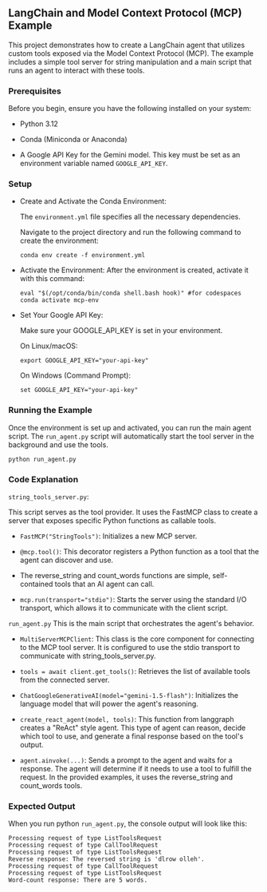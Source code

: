 ## LangChain and Model Context Protocol (MCP) Example
This project demonstrates how to create a LangChain agent that utilizes custom tools exposed via the Model Context Protocol (MCP). The example includes a simple tool server for string manipulation and a main script that runs an agent to interact with these tools.

### Prerequisites
Before you begin, ensure you have the following installed on your system:

* Python 3.12

* Conda (Miniconda or Anaconda)

* A Google API Key for the Gemini model. This key must be set as an environment variable named `GOOGLE_API_KEY`.

### Setup
* Create and Activate the Conda Environment:

    The `environment.yml` file specifies all the necessary dependencies. 
    
    Navigate to the project directory and run the following command to create the environment:
    ```
    conda env create -f environment.yml
    ```

* Activate the Environment:
    After the environment is created, activate it with this command:
    ```
    eval "$(/opt/conda/bin/conda shell.bash hook)" #for codespaces
    conda activate mcp-env
    ```
* Set Your Google API Key:

    Make sure your GOOGLE_API_KEY is set in your environment.

    On Linux/macOS:
    ```
    export GOOGLE_API_KEY="your-api-key"
    ```
    On Windows (Command Prompt):
    ```
    set GOOGLE_API_KEY="your-api-key"
    ```

### Running the Example
Once the environment is set up and activated, you can run the main agent script. The `run_agent.py` script will automatically start the tool server in the background and use the tools.
```
python run_agent.py
```

### Code Explanation
`string_tools_server.py`:

This script serves as the tool provider. It uses the FastMCP class to create a server that exposes specific Python functions as callable tools.

* `FastMCP("StringTools")`: Initializes a new MCP server.

* `@mcp.tool()`: This decorator registers a Python function as a tool that the agent can discover and use.

* The reverse_string and count_words functions are simple, self-contained tools that an AI agent can call.

* `mcp.run(transport="stdio")`: Starts the server using the standard I/O transport, which allows it to communicate with the client script.

`run_agent.py`
This is the main script that orchestrates the agent's behavior.

* `MultiServerMCPClient`: This class is the core component for connecting to the MCP tool server. It is configured to use the stdio transport to communicate with string_tools_server.py.

* `tools = await client.get_tools()`: Retrieves the list of available tools from the connected server.

* `ChatGoogleGenerativeAI(model="gemini-1.5-flash")`: Initializes the language model that will power the agent's reasoning.

* `create_react_agent(model, tools)`: This function from langgraph creates a "ReAct" style agent. This type of agent can reason, decide which tool to use, and generate a final response based on the tool's output.

* `agent.ainvoke(...)`: Sends a prompt to the agent and waits for a response. The agent will determine if it needs to use a tool to fulfill the request. In the provided examples, it uses the reverse_string and count_words tools.

### Expected Output
When you run python `run_agent.py`, the console output will look like this:

```
Processing request of type ListToolsRequest
Processing request of type CallToolRequest
Processing request of type ListToolsRequest
Reverse response: The reversed string is 'dlrow olleh'.
Processing request of type CallToolRequest
Processing request of type ListToolsRequest
Word-count response: There are 5 words.
```
